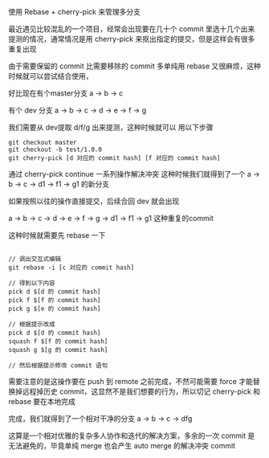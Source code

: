使用 Rebase + cherry-pick 来管理多分支

最近遇见比较混乱的一个项目，经常会出现要在几十个 commit 里选十几个出来提测的情况，通常情况是用 cherry-pick 来抠出指定的提交，但是这样会有很多重复出现

由于需要保留的 commit 比需要移除的 commit 多单纯用 rebase 又很麻烦，这种时候就可以尝试结合使用，

好比现在有个master分支 a -> b -> c

有个 dev 分支 a -> b -> c -> d -> e -> f -> g

我们需要从 dev提取 d/f/g 出来提测，这种时候就可以 用以下步骤

```
git checkout master
git checkout -b test/1.0.0
git cherry-pick [d 对应的 commit hash] [f 对应的 commit hash]

```
通过 cherry-pick continue 一系列操作解决冲突
这种时候我们就得到了一个 a -> b -> c -> d1 -> f1 -> g1 的新分支

如果按照以往的操作直接提交，后续合回 dev 就会出现

a -> b -> c -> d -> e -> f -> g -> d1 -> f1 -> g1 这种重复的commit


这种时候就需要先 rebase 一下

```

// 调出交互式编辑
git rebase -i [c 对应的 commit hash]

// 得到以下内容
pick d $[d 的 commit hash]
pick f $[f 的 commit hash] 
pick g $[e 的 commit hash]

// 根据提示改成
pick d $[d 的 commit hash]
squash f $[f 的 commit hash] 
squash g $[g 的 commit hash]

// 然后根据提示修改 commit 语句
```

需要注意的是这操作要在 push 到 remote 之前完成，不然可能需要 force 才能替换掉远程掉历史 commit，这显然不是我们想要的行为，所以切记 cherry-pick 和 rebase 要在本地完成

完成，我们就得到了一个相对干净的分支 a -> b -> c -> dfg 

这算是一个相对优雅的复杂多人协作和迭代的解决方案，多余的一次 commit 是无法避免的，毕竟单纯 merge 也会产生 auto merge 的解决冲突 commit